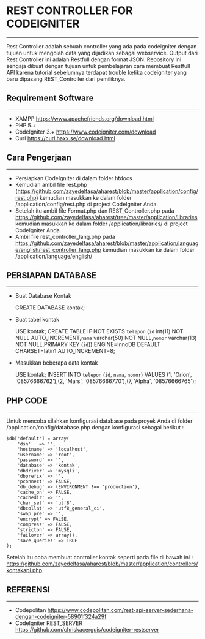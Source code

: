 # REST CONTROLLER FOR CODEIGNITER
*********************************
Rest Controller adalah sebuah controller yang ada pada codeigniter
dengan tujuan untuk mengolah data yang dijadikan sebagai webservice.
Output dari Rest Controller ini adalah Restfull dengan format JSON.
Repository ini sengaja dibuat dengan tujuan untuk pembelajaran cara membuat Restfull API 
karena tutorial sebelumnya terdapat trouble ketika codeigniter yang baru dipasang REST_Controller 
dari pemiliknya.

## Requirement Software
***********************
- XAMPP https://www.apachefriends.org/download.html
- PHP 5.+
- CodeIgniter 3.+ https://www.codeigniter.com/download
- Curl https://curl.haxx.se/download.html

## Cara Pengerjaan
******************
- Persiapkan CodeIgniter di dalam folder htdocs 
- Kemudian ambil file rest.php (https://github.com/zayedelfasa/aharest/blob/master/application/config/rest.php) kemudian masukkan ke dalam folder /application/config/rest.php di project CodeIgniter Anda.
- Setelah itu ambil file Format.php dan REST_Controller.php pada https://github.com/zayedelfasa/aharest/tree/master/application/libraries kemudian masukkan ke dalam folder /application/libraries/ di project CodeIgniter Anda. 
- Ambil file rest_controller_lang.php pada https://github.com/zayedelfasa/aharest/blob/master/application/language/english/rest_controller_lang.php kemudian masukkan ke dalam folder /application/language/english/ 

## PERSIAPAN DATABASE
*********************
- Buat Database Kontak    

    CREATE DATABASE kontak;

- Buat tabel kontak    

    USE kontak;
    CREATE TABLE IF NOT EXISTS `telepon` (`id` int(11) NOT NULL AUTO_INCREMENT,`nama` varchar(50) NOT NULL,`nomor` varchar(13) NOT NULL,PRIMARY KEY (`id`)) ENGINE=InnoDB  DEFAULT CHARSET=latin1 AUTO_INCREMENT=8;

- Masukkan beberapa data kontak    
    
	USE kontak;
    INSERT INTO `telepon` (`id`, `nama`, `nomor`) VALUES (1, 'Orion', '08576666762'),(2, 'Mars', '08576666770'),(7, 'Alpha', '08576666765');
	
## PHP CODE
***********
Untuk mencoba silahkan konfigurasi database pada proyek Anda di folder /application/config/database.php dengan konfigurasi sebagai berikut : 

    $db['default'] = array(
    	'dsn'	=> '',
    	'hostname' => 'localhost',
    	'username' => 'root',
    	'password' => '',
    	'database' => 'kontak',
    	'dbdriver' => 'mysqli',
    	'dbprefix' => '',
    	'pconnect' => FALSE,
    	'db_debug' => (ENVIRONMENT !== 'production'),
    	'cache_on' => FALSE,
    	'cachedir' => '',
    	'char_set' => 'utf8',
    	'dbcollat' => 'utf8_general_ci',
    	'swap_pre' => '',
    	'encrypt' => FALSE,
    	'compress' => FALSE,
    	'stricton' => FALSE,
    	'failover' => array(),
    	'save_queries' => TRUE
    );
	
Setelah itu coba membuat controller kontak seperti pada file di bawah ini : 
https://github.com/zayedelfasa/aharest/blob/master/application/controllers/kontakapi.php

## REFERENSI
************
- Codepolitan https://www.codepolitan.com/rest-api-server-sederhana-dengan-codeigniter-58901f324a29f
- CodeIgniter REST_SERVER https://github.com/chriskacerguis/codeigniter-restserver

